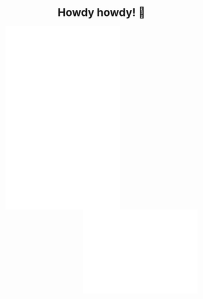 <h1 align="center">Howdy howdy! 👋</h1>

[<img align="left" width="300" alt="General statistics about xero-lib's GitHub account" src="/general.svg">](#)
[<img align="right" width="300" alt="xero-lib's GitHub achievements" src="/achievements.svg">](#)
